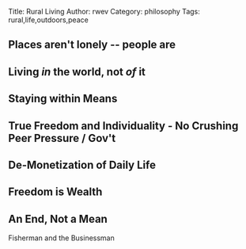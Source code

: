 Title: Rural Living
Author: rwev
Category: philosophy
Tags: rural,life,outdoors,peace

## Places aren't lonely -- people are

## Living _in_ the world, not _of_ it

## Staying within Means

## True Freedom and Individuality - No Crushing Peer Pressure / Gov't

## De-Monetization of Daily Life

## Freedom is Wealth

## An End, Not a Mean
Fisherman and the Businessman
